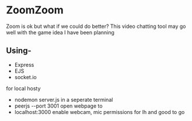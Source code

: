 # ZoomZoom
Zoom is ok but what if we could do better? This video chatting tool may go well with the game idea I have been planning

## Using-
* Express
* EJS
* socket.io

for local hosty 
- nodemon server.js
in a seperate terminal
- peerjs --port 3001
open webpage to 
- localhost:3000
enable webcam, mic permissions for lh and good to go